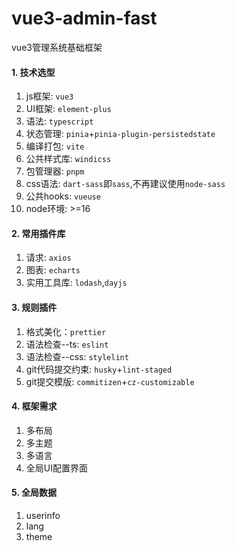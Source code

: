 # vue3-admin-fast
vue3管理系统基础框架

#### 1. 技术选型
1. js框架: `vue3`
2. UI框架: `element-plus`
3. 语法: `typescript`
4. 状态管理: `pinia`+`pinia-plugin-persistedstate`
5. 编译打包: `vite`
6. 公共样式库: `windicss`
7. 包管理器: `pnpm`
8. css语法: `dart-sass`即`sass`,不再建议使用`node-sass`
9. 公共hooks: `vueuse`
10. node环境: >=16

#### 2. 常用插件库
1. 请求: `axios`
2. 图表: `echarts`
3. 实用工具库: `lodash`,`dayjs`

#### 3. 规则插件
1. 格式美化：`prettier`
2. 语法检查--ts: `eslint`
3. 语法检查--css: `stylelint`
4. git代码提交约束: `husky`+`lint-staged`
5. git提交模版: `commitizen`+`cz-customizable`

#### 4. 框架需求
1. 多布局
2. 多主题
3. 多语言
4. 全局UI配置界面

#### 5. 全局数据
1. userinfo
2. lang
3. theme


